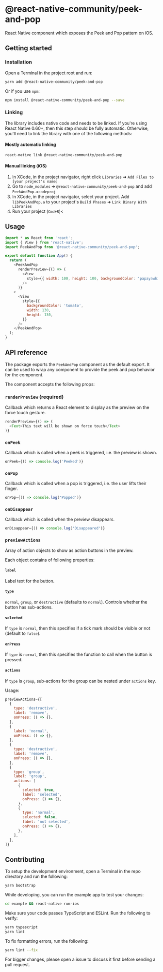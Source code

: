 # @react-native-community/peek-and-pop

React Native component which exposes the Peek and Pop pattern on iOS.

## Getting started

### Installation

Open a Terminal in the project root and run:

```sh
yarn add @react-native-community/peek-and-pop
```

Or if you use `npm`:

```sh
npm install @react-native-community/peek-and-pop --save
```

### Linking

The library includes native code and needs to be linked. If you're using React Native 0.60+, then this step should be fully automatic. Otherwise, you'll need to link the library with one of the following methods:

#### Mostly automatic linking

```sh
react-native link @react-native-community/peek-and-pop
```

#### Manual linking (iOS)

1. In XCode, in the project navigator, right click `Libraries` ➜ `Add Files to [your project's name]`
2. Go to `node_modules` ➜ `@react-native-community/peek-and-pop` and add `PeekAndPop.xcodeproj`
3. In XCode, in the project navigator, select your project. Add `libPeekAndPop.a` to your project's `Build Phases` ➜ `Link Binary With Libraries`
4. Run your project (`Cmd+R`)<

## Usage

```js
import * as React from 'react';
import { View } from 'react-native';
import PeekAndPop from '@react-native-community/peek-and-pop';

export default function App() {
  return (
    <PeekAndPop
      renderPreview={() => (
        <View
          style={{ width: 100, height: 100, backgroundColor: 'papayawhip' }}
        />
      )}
    >
      <View
        style={{
          backgroundColor: 'tomato',
          width: 130,
          height: 130,
        }}
      />
    </PeekAndPop>
  );
}
```

## API reference

The package exports the `PeekAndPop` component as the default export. It can be used to wrap any component to provide the peek and pop behavior for the component.

The component accepts the following props:

### `renderPreview` (required)

Callback which returns a React element to display as the preview on the force touch gesture.

```js
renderPreview={() => (
  <Text>This text will be shown on force touch</Text>
)}
```

### `onPeek`

Callback which is called when a peek is triggered, i.e. the preview is shown.

```js
onPeek={() => console.log('Peeked')}
```

### `onPop`

Callback which is called when a pop is triggered, i.e. the user lifts their finger.

```js
onPop={() => console.log('Popped')}
```

### `onDisappear`

Callback which is called when the preview disappears.

```js
onDisappear={() => console.log('Disappeared')}
```

### `previewActions`

Array of action objects to show as action buttons in the preview.

Each object contains of following properties:

#### `label`

Label text for the button.

#### `type`

`normal`, `group`, or `destructive` (defaults to `normal`). Controls whether the button has sub-actions.

#### `selected`

If `type` is `normal`, then this specifies if a tick mark should be visible or not (default to `false`).

#### `onPress`

If `type` is `normal`, then this specifies the function to call when the button is pressed.

#### `actions`

If `type` is `group`, sub-actions for the group can be nested under `actions` key.

Usage:

```js
previewActions={[
  {
    type: 'destructive',
    label: 'remove',
    onPress: () => {},
  },
  {
    label: 'normal',
    onPress: () => {},
  },
  {
    type: 'destructive',
    label: 'remove',
    onPress: () => {},
  },
  {
    type: 'group',
    label: 'group',
    actions: [
      {
        selected: true,
        label: 'selected',
        onPress: () => {},
      },
      {
        type: 'normal',
        selected: false,
        label: 'not selected',
        onPress: () => {},
      },
    ],
  },
]}
```

## Contributing

To setup the development environment, open a Terminal in the repo directory and run the following:

```sh
yarn bootstrap
```

While developing, you can run the example app to test your changes:

```sh
cd example && react-native run-ios
```

Make sure your code passes TypeScript and ESLint. Run the following to verify:

```sh
yarn typescript
yarn lint
```

To fix formatting errors, run the following:

```sh
yarn lint --fix
```

For bigger changes, please open a issue to discuss it first before sending a pull request.
